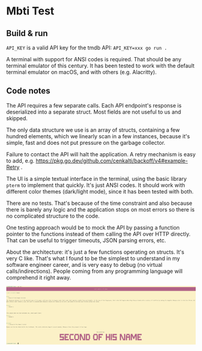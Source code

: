 # Mbti Test

## Build & run

`API_KEY` is a valid API key for the tmdb API: `API_KEY=xxx go run .`

A terminal with support for ANSI codes is required. That should be any terminal emulator of this century. It has been tested to work with the default terminal emulator on macOS, and with others (e.g. Alacritty).


## Code notes

The API requires a few separate calls. Each API endpoint's response is deserialized into a separate struct. Most fields are not useful to us and skipped.

The only data structure we use is an array of structs, containing a few hundred elements, which we linearly scan in a few instances, because it's simple, fast and does not put pressure on the garbage collector.

Failure to contact the API will halt the application. A retry mechanism is easy to add, e.g. https://pkg.go.dev/github.com/cenkalti/backoff/v4#example-Retry .

The UI is a simple textual interface in the terminal, using the basic library `pterm` to implement that quickly. It's just ANSI codes. It should work with different color themes (dark/light mode), since it has been tested with both.

There are no tests. That's because of the time constraint and also because there is barely any logic and the application stops on most errors so there is no complicated structure to the code.

One testing approach would be to mock the API by passing a function pointer to the functions instead of them calling the API over HTTP directly. That can be useful to trigger timeouts, JSON parsing errors, etc.

About the architecture: it's just a few functions operating on structs. It's very C like. That's what I found to be the simplest to understand in my software engineer career, and is very easy to debug (no virtual calls/indirections). People coming from any programming language will comprehend it right away.


<img src="screenshot.png"/>
